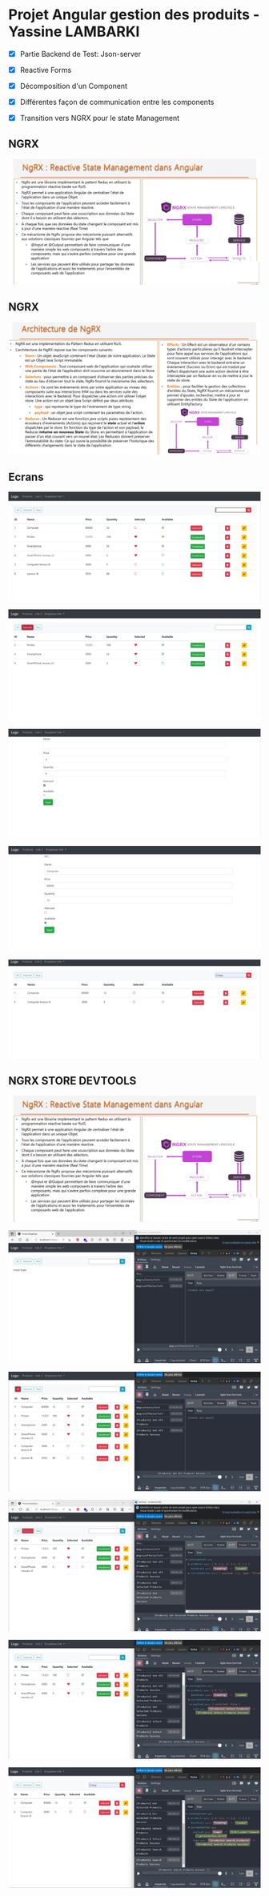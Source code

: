 # Projet Angular gestion des produits  - Yassine LAMBARKI


- [x] Partie Backend de Test: Json-server
- [x] Reactive Forms
- [x] Décomposition d'un Component
- [x] Différentes façon de communication entre les components
- [x] Transition vers NGRX pour le state Management




## NGRX

![NGRX](/images/ngrx.jpg)

## NGRX

![NGRX](/images/architecture%20ngrx.jpg)

## Ecrans

![ecran](/images/ecran1.jpg)

![ecran](/images/ecran2.jpg)

![ecran](/images/ecran3.jpg)

![ecran](/images/ecran4.jpg)

![ecran](/images/ecran5.jpg)

## NGRX STORE DEVTOOLS

![ecran](/images/ngrx.jpg)

![ecran](/images/ngrx1.jpg)

![ecran](/images/ngrx2.jpg)

![ecran](/images/ngrx3.jpg)

![ecran](/images/ngrx4.jpg)

![ecran](/images/ngrx5.jpg)


